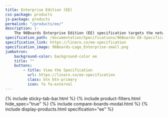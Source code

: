 ```yaml
---
title: Enterprise Edition (EE)
css-package: products
js-package: products
permalink: "/products/ee/"
description: |-
    The 96Boards Enterprise Edition (EE) specification targets the networking and server segments.
specification_path: /documentation/Specifications/96Boards-EE-Specification.pdf
specification_link: https://linaro.co/ee-specification
specification_image: 96Boards-Logo_Enterprise-small.png
jumbotron:
    background-color: background-color ee
    title: ""
    buttons:
        - title: View the Specification
          url: https://linaro.co/ee-specification
          class: btn btn-primary
          icon: fa fa-external
---
```

{% include sticky-tab-bar.html %}
{% include product-filters.html hide_spec="true" %}
{% include compare-boards-modal.html %}
{% include display-products.html specification="ee" %}

